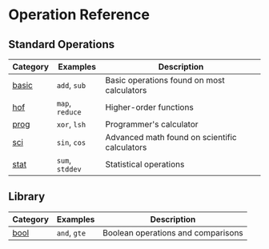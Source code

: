 # Operation Reference

## Standard Operations

| Category               | Examples        | Description
|------------------------|-----------------|---------------
| [basic](ops/basic.md)  | `add`, `sub`    | Basic operations found on most calculators
| [hof](ops/hof.md)      | `map`, `reduce` | Higher-order functions
| [prog](ops/prog.md)    | `xor`, `lsh`    | Programmer's calculator
| [sci](ops/sci.md)      | `sin`, `cos`    | Advanced math found on scientific calculators
| [stat](ops/stat.md)    | `sum`, `stddev` | Statistical operations


## Library

| Category               | Examples        | Description
|------------------------|-----------------|---------------
| [bool](ops/bool.md)    | `and`, `gte`    | Boolean operations and comparisons

